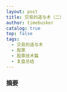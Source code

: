 ```yaml
---
layout: post
title: 交易的道与术（二）
author: timebusker
catalog: true
top: false
tags:
  - 交易的道与术
  - 股票
  - 股票技术篇
  - 复盘总结
---
```

### 摘要





